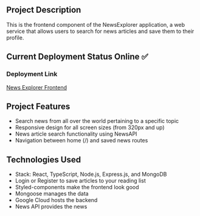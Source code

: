 ## Project Description

This is the frontend component of the NewsExplorer application, a web service that allows users to search for news articles and save them to their profile.

## Current Deployment Status Online ✅

### Deployment Link

[News Explorer Frontend](https://www.atlaba.com)

## Project Features

- Search news from all over the world pertaining to a specific topic
- Responsive design for all screen sizes (from 320px and up)
- News article search functionality using NewsAPI
- Navigation between home (/) and saved news routes

## Technologies Used

- Stack: React, TypeScript, Node.js, Express.js, and MongoDB
- Login or Register to save articles to your reading list
- Styled-components make the frontend look good
- Mongoose manages the data
- Google Cloud hosts the backend
- News API provides the news

